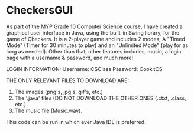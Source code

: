 # CheckersGUI
As part of the MYP Grade 10 Computer Science course, I have created a graphical user interface in Java, 
using the built-in Swing library, for the game of Checkers. It is a 2-player game and includes 2 modes; A "Timed Mode" 
(Timer for 30 minutes to play) and an "Unlimited Mode" (play for as long as needed). Other than that, other features includes,
music, a login page with a username & password, and much more!

LOGIN INFORMATION:
Username: CSClass
Password: CookitCS

THE ONLY RELEVANT FILES TO DOWNLOAD ARE: 
1. The images (png's, jpg's, gif's, etc.)
2. The '.java' files (DO NOT DOWNLOAD THE OTHER ONES (.ctxt, .class, etc.).
3. The music file (Music.wav).

This code can be run in which ever Java IDE is preferred.
